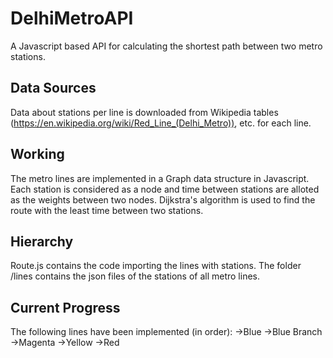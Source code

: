 # DelhiMetroAPI
A Javascript based API for calculating the shortest path between two metro stations.

## Data Sources
Data about stations per line is downloaded from Wikipedia tables (https://en.wikipedia.org/wiki/Red_Line_(Delhi_Metro)), etc. for each line.

## Working
The metro lines are implemented in a Graph data structure in Javascript. Each station is considered as a node and time between stations are alloted as the weights between two nodes.
Dijkstra's algorithm is used to find the route with the least time between two stations.

## Hierarchy
Route.js contains the code importing the lines with stations.
The folder /lines contains the json files of the stations of all metro lines.

## Current Progress
The following lines have been implemented (in order):
  ->Blue
  ->Blue Branch
  ->Magenta
  ->Yellow
  ->Red
